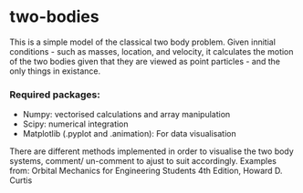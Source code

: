 
# two-bodies
This is a simple model of the classical two body problem. Given innitial conditions - such as masses, location, and  velocity, it calculates the motion of the two bodies given that they are viewed as point particles - and the only things in existance. 

### Required packages: 
<ul>
  <li>Numpy: vectorised calculations and array manipulation</li>
  <li>Scipy: numerical integration </li>
  <li>Matplotlib (.pyplot and .animation): For data visualisation</li>
</ul>

There are different methods implemented in order to visualise the two body systems, comment/ un-comment to ajust to suit accordingly.
Examples from: Orbital Mechanics for Engineering Students 4th Edition, Howard D. Curtis  
